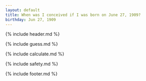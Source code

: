 ```yaml
---
layout: default
title: When was I conceived if I was born on June 27, 1909?
birthday: Jun 27, 1909
---
```


{% include header.md %}

{% include guess.md %}

{% include calculate.md %}

{% include safety.md %}

{% include footer.md %}



